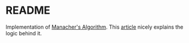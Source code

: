 # README

Implementation of [Manacher's Algorithm](http://www.geeksforgeeks.org/manachers-algorithm-linear-time-longest-palindromic-substring-part-1/).
This [article](http://articles.leetcode.com/longest-palindromic-substring-part-ii) nicely explains the logic behind it.

